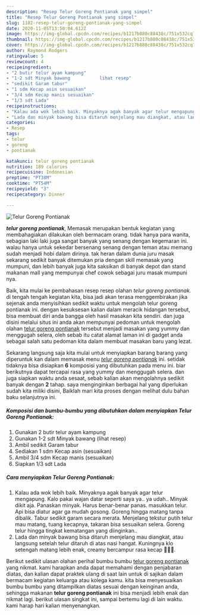 ```yaml
---
description: "Resep Telur Goreng Pontianak yang simpel"
title: "Resep Telur Goreng Pontianak yang simpel"
slug: 1182-resep-telur-goreng-pontianak-yang-simpel
date: 2020-11-05T13:50:04.612Z
image: https://img-global.cpcdn.com/recipes/b1217b880c88438c/751x532cq70/telur-goreng-pontianak-foto-resep-utama.jpg
thumbnail: https://img-global.cpcdn.com/recipes/b1217b880c88438c/751x532cq70/telur-goreng-pontianak-foto-resep-utama.jpg
cover: https://img-global.cpcdn.com/recipes/b1217b880c88438c/751x532cq70/telur-goreng-pontianak-foto-resep-utama.jpg
author: Raymond Rodgers
ratingvalue: 5
reviewcount: 4
recipeingredient:
- "2 butir telur ayam kampung"
- "1-2 sdt Minyak bawang           lihat resep"
- "sedikit Garam tabur"
- "1 sdm Kecap asin sesuaikan"
- "3/4 sdm Kecap manis sesuaikan"
- "1/3 sdt Lada"
recipeinstructions:
- "Kalau ada wok lebih baik. Minyaknya agak banyak agar telur mengapung. Kalo pakai wajan datar seperti saya ya.. ya udah.. Minyak dikit aja. Panaskan minyak. Harus benar-benar panas. masukkan telur. Api bisa diatur agar ga mudah gosong. Goreng hingga matang tanpa dibalik. Tabur sedikit garam secara merata. Menjelang tekstur putih telur mau matang, tuang kecapnya, takaran bisa sesuaikan selera. Goreng telur hingga tingkat kematangan yang diinginkan.."
- "Lada dan minyak bawang bisa ditaruh menjelang mau diangkat, atau langsung setelah telur ditaruh di atas nasi hangat. Kuningnya klo setengah matang lebih enak, creamy bercampur rasa kecap 👍🏻✨."
categories:
- Resep
tags:
- telur
- goreng
- pontianak

katakunci: telur goreng pontianak 
nutrition: 189 calories
recipecuisine: Indonesian
preptime: "PT38M"
cooktime: "PT54M"
recipeyield: "3"
recipecategory: Dinner

---
```



![Telur Goreng Pontianak](https://img-global.cpcdn.com/recipes/b1217b880c88438c/751x532cq70/telur-goreng-pontianak-foto-resep-utama.jpg)

<b><i>telur goreng pontianak</i></b>, Memasak merupakan bentuk kegiatan yang membahagiakan dilakukan oleh bermacam orang. tidak hanya para wanita, sebagian laki laki juga sangat banyak yang senang dengan kegemaran ini. walau hanya untuk sekedar bersenang senang dengan teman atau memang sudah menjadi hobi dalam dirinya. tak heran dalam dunia juru masak sekarang sedikit banyak ditemukan pria dengan skill memasak yang mumpuni, dan lebih banyak juga kita saksikan di banyak depot dan stand makanan mall yang mempunyai chef cowok sebagai juru masak mumpuni nya.



Baik, kita mulai ke pembahasan resep resep olahan <i>telur goreng pontianak</i>. di tengah tengah kegiatan kita, bisa jadi akan terasa menggembirakan jika sejenak anda menyisihkan sedikit waktu untuk mengolah telur goreng pontianak ini. dengan kesuksesan kalian dalam meracik hidangan tersebut, bisa membuat diri anda bangga oleh hasil masakan kita sendiri. dan juga disini melalui situs ini anda akan mempunyai pedoman untuk mengolah olahan <u>telur goreng pontianak</u> tersebut menjadi masakan yang yummy dan menggugah selera, oleh sebab itu catat alamat laman ini di gadget anda sebagai salah satu pedoman kita dalam membuat masakan baru yang lezat.


Sekarang langsung saja kita mulai untuk menyiapkan barang barang yang diperuntuk kan dalam memasak menu <u><i>telur goreng pontianak</i></u> ini. setidak tidaknya bisa disiapkan <b>6</b> komposisi yang dibutuhkan pada menu ini. biar berikutnya dapat tercapai rasa yang yummy dan menggugah selera. dan juga siapkan waktu anda sesaat, sebab kalian akan mengolahnya sedikit banyak dengan <b>2</b> tahap. saya menginginkan berbagai hal yang diperlukan sudah kita miliki disini, Baiklah mari kita proses dengan melihat dulu bahan baku selanjutnya ini.

<!--inarticleads1-->

##### Komposisi dan bumbu-bumbu yang dibutuhkan dalam menyiapkan Telur Goreng Pontianak:

1. Gunakan 2 butir telur ayam kampung
1. Gunakan 1-2 sdt Minyak bawang           (lihat resep)
1. Ambil sedikit Garam tabur
1. Sediakan 1 sdm Kecap asin (sesuaikan)
1. Ambil 3/4 sdm Kecap manis (sesuaikan)
1. Siapkan 1/3 sdt Lada




<!--inarticleads2-->

##### Cara menyiapkan Telur Goreng Pontianak:

1. Kalau ada wok lebih baik. Minyaknya agak banyak agar telur mengapung. Kalo pakai wajan datar seperti saya ya.. ya udah.. Minyak dikit aja. Panaskan minyak. Harus benar-benar panas. masukkan telur. Api bisa diatur agar ga mudah gosong. Goreng hingga matang tanpa dibalik. Tabur sedikit garam secara merata. Menjelang tekstur putih telur mau matang, tuang kecapnya, takaran bisa sesuaikan selera. Goreng telur hingga tingkat kematangan yang diinginkan..
1. Lada dan minyak bawang bisa ditaruh menjelang mau diangkat, atau langsung setelah telur ditaruh di atas nasi hangat. Kuningnya klo setengah matang lebih enak, creamy bercampur rasa kecap 👍🏻✨.




Berikut sedikit ulasan olahan perihal bumbu bumbu <u>telur goreng pontianak</u> yang nikmat. kami harapkan anda dapat memahami dengan penjabaran diatas, dan kalian dapat praktek ulang di saat lain untuk di sajikan dalam bermacam kegiatan keluarga atau kolega kamu. kita bisa menyesuaikan bumbu bumbu yang ditampilkan diatas sesuai dengan keinginan anda, sehingga makanan <b>telur goreng pontianak</b> ini bisa menjadi lebih enak dan nikmat lagi. berikut ulasan singkat ini, sampai bertemu lagi di lain waktu. kami harap hari kalian menyenangkan.
